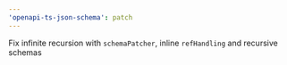 ```yaml
---
'openapi-ts-json-schema': patch
---
```


Fix infinite recursion with `schemaPatcher`, inline `refHandling` and recursive schemas
